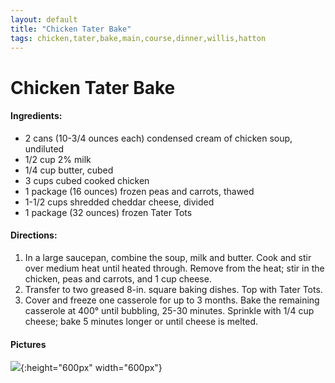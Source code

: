 ```yaml
---
layout: default
title: "Chicken Tater Bake"
tags: chicken,tater,bake,main,course,dinner,willis,hatton
---
```

# Chicken Tater Bake

#### Ingredients:
- 2 cans (10-3/4 ounces each) condensed cream of chicken soup, undiluted
- 1/2 cup 2% milk
- 1/4 cup butter, cubed
- 3 cups cubed cooked chicken
- 1 package (16 ounces) frozen peas and carrots, thawed
- 1-1/2 cups shredded cheddar cheese, divided
- 1 package (32 ounces) frozen Tater Tots

#### Directions:
1. In a large saucepan, combine the soup, milk and butter. Cook and stir over medium heat until heated through. Remove from the heat; stir in the chicken, peas and carrots, and 1 cup cheese.
2. Transfer to two greased 8-in. square baking dishes. Top with Tater Tots.
3. Cover and freeze one casserole for up to 3 months. Bake the remaining casserole at 400° until bubbling, 25-30 minutes. Sprinkle with 1/4 cup cheese; bake 5 minutes longer or until cheese is melted.

#### Pictures
![]({{site.github.url}}/MainDishes/Images/ChickenTaterBake.jpg){:height="600px" width="600px"}
